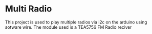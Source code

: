 # Multi Radio
 This project is used to play multiple radios via i2c on the arduino using sotware wire. The module used is a TEA5756 FM Radio reciver
